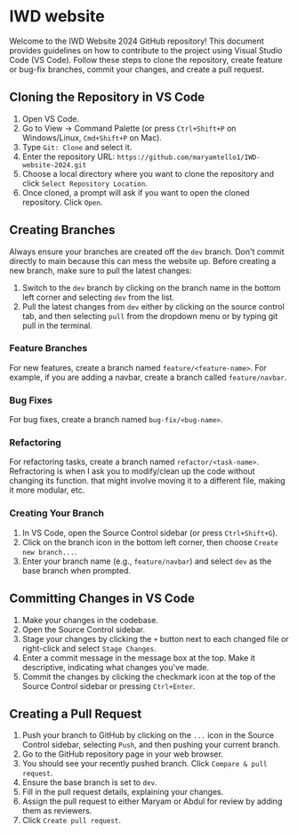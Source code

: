 # IWD website 

Welcome to the IWD Website 2024 GitHub repository! This document provides guidelines on how to contribute to the project using Visual Studio Code (VS Code). Follow these steps to clone the repository, create feature or bug-fix branches, commit your changes, and create a pull request.

## Cloning the Repository in VS Code

1. Open VS Code.
2. Go to View -> Command Palette (or press `Ctrl+Shift+P` on Windows/Linux, `Cmd+Shift+P` on Mac).
3. Type `Git: Clone` and select it.
4. Enter the repository URL: `https://github.com/maryamtello1/IWD-website-2024.git`
5. Choose a local directory where you want to clone the repository and click `Select Repository Location`.
6. Once cloned, a prompt will ask if you want to open the cloned repository. Click `Open`.

## Creating Branches

Always ensure your branches are created off the `dev` branch. Don't commit directly to main because this can mess the website up. Before creating a new branch, make sure to pull the latest changes:

1. Switch to the `dev` branch by clicking on the branch name in the bottom left corner and selecting `dev` from the list.
2. Pull the latest changes from `dev` either by clicking on the source control tab, and then selecting `pull` from the dropdown menu or by typing git pull in the terminal. 

### Feature Branches

For new features, create a branch named `feature/<feature-name>`. For example, if you are adding a navbar, create a branch called `feature/navbar`. 

### Bug Fixes

For bug fixes, create a branch named `bug-fix/<bug-name>`.

### Refactoring

For refactoring tasks, create a branch named `refactor/<task-name>`. Refractoring is when I ask you to modify/clean up the code without changing its function. that might involve moving it to a different file, making it more modular, etc. 

### Creating Your Branch

1. In VS Code, open the Source Control sidebar (or press `Ctrl+Shift+G`).
2. Click on the branch icon in the bottom left corner, then choose `Create new branch...`.
3. Enter your branch name (e.g., `feature/navbar`) and select `dev` as the base branch when prompted.

## Committing Changes in VS Code

1. Make your changes in the codebase.
2. Open the Source Control sidebar.
3. Stage your changes by clicking the `+` button next to each changed file or right-click and select `Stage Changes`.
4. Enter a commit message in the message box at the top. Make it descriptive, indicating what changes you've made.
5. Commit the changes by clicking the checkmark icon at the top of the Source Control sidebar or pressing `Ctrl+Enter`.

## Creating a Pull Request

1. Push your branch to GitHub by clicking on the `...` icon in the Source Control sidebar, selecting `Push`, and then pushing your current branch.
2. Go to the GitHub repository page in your web browser.
3. You should see your recently pushed branch. Click `Compare & pull request`.
4. Ensure the base branch is set to `dev`.
5. Fill in the pull request details, explaining your changes.
6. Assign the pull request to either Maryam or Abdul for review by adding them as reviewers.
7. Click `Create pull request`.


